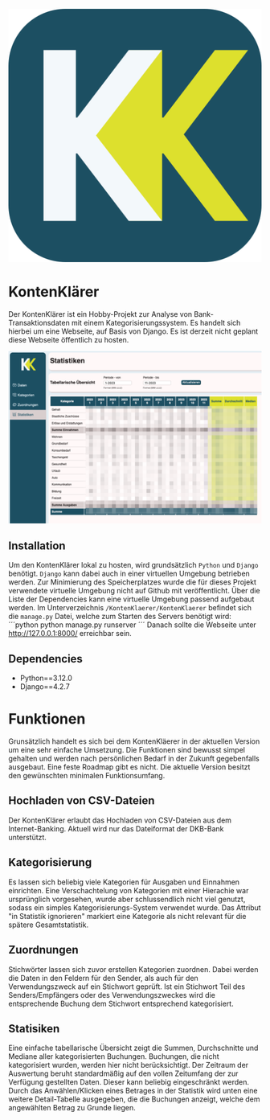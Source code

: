 ![logo](screenshots/logo.png)

# KontenKlärer
Der KontenKlärer ist ein Hobby-Projekt zur Analyse von Bank-Transaktionsdaten mit einem Kategorisierungssystem. Es handelt sich hierbei um eine Webseite, auf Basis von Django. Es ist derzeit nicht geplant diese Webseite öffentlich zu hosten. 

![screenshot](screenshots/screenshot1.png)

## Installation
Um den KontenKlärer lokal zu hosten, wird grundsätzlich `Python` und `Django` benötigt. `Django` kann dabei auch in einer virtuellen Umgebung betrieben werden. Zur Minimierung des Speicherplatzes wurde die für dieses Projekt verwendete virtuelle Umgebung nicht auf Github mit veröffentlicht. Über die Liste der Dependencies kann eine virtuelle Umgebung passend aufgebaut werden.
Im Unterverzeichnis `/KontenKlaerer/KontenKlaerer` befindet sich die `manage.py` Datei, welche zum Starten des Servers benötigt wird:
´´´python
python manage.py runserver
´´´
Danach sollte die Webseite unter http://127.0.0.1:8000/ erreichbar sein.

## Dependencies
* Python==3.12.0
* Django==4.2.7

# Funktionen
Grunsätzlich handelt es sich bei dem KontenKläerer in der aktuellen Version um eine sehr einfache Umsetzung. Die Funktionen sind bewusst simpel gehalten und werden nach persönlichen Bedarf in der Zukunft gegebenfalls ausgebaut. Eine feste Roadmap gibt es nicht. Die aktuelle Version besitzt den gewünschten minimalen Funktionsumfang.

## Hochladen von CSV-Dateien
Der KontenKlärer erlaubt das Hochladen von CSV-Dateien aus dem Internet-Banking. Aktuell wird nur das Dateiformat der DKB-Bank unterstützt. 

## Kategorisierung
Es lassen sich beliebig viele Kategorien für Ausgaben und Einnahmen einrichten. Eine Verschachtelung von Kategorien mit einer Hierachie war ursprünglich vorgesehen, wurde aber schlussendlich nicht viel genutzt, sodass ein simples Kategorisierungs-System verwendet wurde. Das Attribut "in Statistik ignorieren" markiert eine Kategorie als nicht relevant für die spätere Gesamtstatistik. 

## Zuordnungen
Stichwörter lassen sich zuvor erstellen Kategorien zuordnen. Dabei werden die Daten in den Feldern für den Sender, als auch für den Verwendungszweck auf ein Stichwort geprüft. Ist ein Stichwort Teil des Senders/Empfängers oder des Verwendungszweckes wird die entsprechende Buchung dem Stichwort entsprechend kategorisiert.

## Statisiken
Eine einfache tabellarische Übersicht zeigt die Summen, Durchschnitte und Mediane aller kategorisierten Buchungen. Buchungen, die nicht kategorisiert wurden, werden hier nicht berücksichtigt. Der Zeitraum der Auswertung beruht standardmäßig auf den vollen Zeitumfang der zur Verfügung gestellten Daten. Dieser kann beliebig eingeschränkt werden.
Durch das Anwählen/Klicken eines Betrages in der Statistik wird unten eine weitere Detail-Tabelle ausgegeben, die die Buchungen anzeigt, welche dem angewählten Betrag zu Grunde liegen.